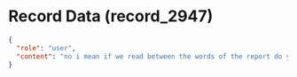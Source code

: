 # Record Data (record_2947)

```json
{
  "role": "user",
  "content": "no i mean if we read between the words of the report do you see things to be much worse in wht they discoverd? or we are not able to infer tat?"
}
```
